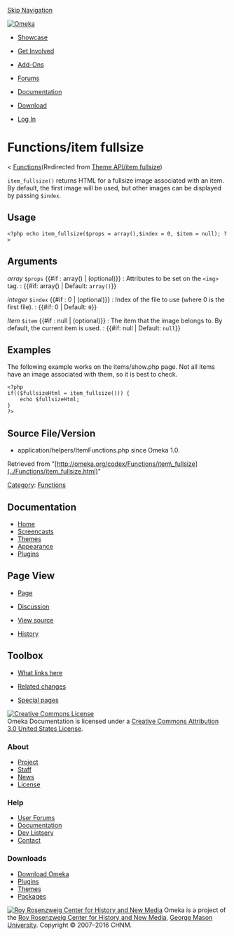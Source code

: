 <div id="wrap">

[Skip Navigation](item_fullsize.html#content)
<div id="header">

<div class="padding">

<span
id="logo">[![Omeka](http://omeka.org/ui/i/logo-horizontal-288px.gif)](../../index.html)</span>
<div id="search-form">

</div>

-   <div id="nav-showcase">

    </div>

    [Showcase](../../showcase.1.html)
-   <div id="nav-involved">

    </div>

    [Get Involved](../../index.html%3Fp=124.html)
-   <div id="nav-addons">

    </div>

    [Add-Ons](../../add-ons.1.html)
-   <div id="nav-forums">

    </div>

    [Forums](../../forums/topic/mysqli-stmt.bind-result.html)
-   <div id="nav-documentation">

    </div>

    [Documentation](http://omeka.org/codex/)
-   <div id="nav-download">

    </div>

    [Download](../../download.1.html)

</div>

</div>

<div id="content">

<div class="padding">

<div id="user-meta">

-   <div id="pt-login">

    </div>

    [Log
    In](http://omeka.org/c/index.php?title=Special:UserLogin&returnto=Theme%20API/item%20fullsize)

</div>

Functions/item fullsize
=======================

<div id="contentSub">

<span class="subpages">&lt;
[Functions](../Functions.html "Functions")</span>(Redirected from [Theme
API/item
fullsize](http://omeka.org/c/index.php?title=Theme_API/item_fullsize&redirect=no "Theme API/item fullsize"))

</div>

<div id="primary">

`item_fullsize()` returns HTML for a fullsize image associated with an
item. By default, the first image will be used, but other images can be
displayed by passing `$index`.

<span id="Usage" class="mw-headline"> Usage </span>
---------------------------------------------------

<div class="mw-geshi mw-content-ltr" dir="ltr">

<div class="php source-php">

``` {.de1}
<?php echo item_fullsize($props = array(),$index = 0, $item = null); ?>
```

</div>

</div>

<span id="Arguments" class="mw-headline"> Arguments </span>
-----------------------------------------------------------

 *array* `$props` {{\#if
:   array() | (optional)}}
:   Attributes to be set on the `<img>` tag.
:   {{\#if: array() | Default: `array()`}}

 *integer* `$index` {{\#if
:   0 | (optional)}}
:   Index of the file to use (where 0 is the first file).
:   {{\#if: 0 | Default: `0`}}

 *Item* `$item` {{\#if
:   null | (optional)}}
:   The item that the image belongs to. By default, the current item
    is used.
:   {{\#if: null | Default: `null`}}

<span id="Examples" class="mw-headline"> Examples </span>
---------------------------------------------------------

The following example works on the items/show.php page. Not all items
have an image associated with them, so it is best to check.

<div class="mw-geshi mw-content-ltr" dir="ltr">

<div class="php source-php">

``` {.de1}
<?php 
if(($fullsizeHtml = item_fullsize())) {
    echo $fullsizeHtml; 
}
?>
```

</div>

</div>

<span id="Source_File.2FVersion" class="mw-headline"> Source File/Version </span>
---------------------------------------------------------------------------------

-   application/helpers/ItemFunctions.php since Omeka 1.0.

<div class="printfooter">

Retrieved from
"[http://omeka.org/codex/Functions/item\_fullsize](../Functions/item_fullsize.html)"

</div>

<div id="catlinks" class="catlinks">

<div id="mw-normal-catlinks">

[Category](http://omeka.org/codex/Special:Categories "Special:Categories"):
<span
dir="ltr">[Functions](../Category:Functions.html "Category:Functions")</span>

</div>

</div>

</div>

<div id="secondary">

<div class="portlet">

Documentation
-------------

-   [Home](http://omeka.org/codex/)
-   [Screencasts](http://omeka.org/codex/Screencasts)
-   [Themes](http://omeka.org/codex/Managing_Themes_2.0)
-   [Appearance](http://omeka.org/codex/Managing_Appearance_2.0)
-   [Plugins](http://omeka.org/codex/Plugins2.0)

</div>

<div class="portlet">

Page View
---------

-   <div id="nav-page">

    </div>

    [Page](../Functions/item_fullsize.html)
-   <div id="nav-discussion">

    </div>

    [Discussion](http://omeka.org/c/index.php?title=Talk:Functions/item_fullsize&action=edit&redlink=1)
-   <div id="nav-view_source">

    </div>

    [View
    source](http://omeka.org/c/index.php?title=Functions/item_fullsize&action=edit)
-   <div id="nav-history">

    </div>

    [History](http://omeka.org/c/index.php?title=Functions/item_fullsize&action=history)

</div>

<div id="wiki-toolbox" class="portlet">

Toolbox
-------

-   <div id="t-whatlinkshere">

    </div>

    [What links
    here](../Special:WhatLinksHere/Functions/item_fullsize.html)
-   <div id="t-recentchangeslinked">

    </div>

    [Related
    changes](../Special:RecentChangesLinked/Functions/item_fullsize.html)
-   <div id="t-specialpages">

    </div>

    [Special pages](http://omeka.org/codex/Special:SpecialPages)

</div>

[![Creative Commons
License](https://i.creativecommons.org/l/by/3.0/us/88x31.png)](http://creativecommons.org/licenses/by/3.0/us/)\
Omeka Documentation is licensed under a [Creative Commons Attribution
3.0 United States
License](http://creativecommons.org/licenses/by/3.0/us/).

</div>

</div>

</div>

<div id="footer">

<div class="padding">

<div id="sitemap">

<div class="section">

### About

-   [Project](../../index.html%3Fp=2.html)
-   [Staff](../../index.html%3Fp=3.html)
-   [News](../../blog.1.html)
-   [License](http://www.gnu.org/copyleft/gpl.html)

</div>

<div class="section">

### Help

-   [User Forums](../../forums/topic/mysqli-stmt.bind-result.html)
-   [Documentation](http://omeka.org/codex/)
-   [Dev Listserv](http://groups.google.com/group/omeka-dev)
-   [Contact](http://omeka.org/contact/)

</div>

<div class="section">

### Downloads

-   [Download Omeka](../../download.1.html)
-   [Plugins](../../plugins.html)
-   [Themes](../../download/themes/index.html)
-   [Packages](../../index.html%3Fp=222.html)

</div>

</div>

<div id="chnm-meta">

<span id="chnm-logo">[![Roy Rosenzweig Center for History and New
Media](http://omeka.org/ui/i/rrchnm-logo-regular.gif)](http://chnm.gmu.edu)</span>
Omeka is a project of the [Roy Rosenzweig Center for History and New
Media](http://chnm.gmu.edu), [George Mason
University](http://www.gmu.edu). Copyright © 2007–2016 CHNM.

</div>

</div>

</div>

</div>
